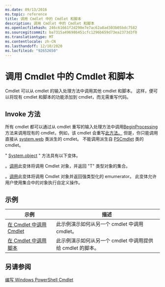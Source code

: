 ```yaml
---
ms.date: 09/13/2016
ms.topic: reference
title: 调用 Cmdlet 中的 Cmdlet 和脚本
description: 调用 Cmdlet 中的 Cmdlet 和脚本
ms.openlocfilehash: 246c61661f2d290e7e7ac62a8ad303b05bdc7582
ms.sourcegitcommit: ba7315a496986451cfc1296b659d73ea2373d3f0
ms.translationtype: MT
ms.contentlocale: zh-CN
ms.lasthandoff: 12/10/2020
ms.locfileid: "92652650"
---
```

# <a name="invoking-cmdlets-and-scripts-within-a-cmdlet"></a>调用 Cmdlet 中的 Cmdlet 和脚本

Cmdlet 可以从 cmdlet 的输入处理方法中调用其他 cmdlet 和脚本。 这样，便可以将现有 cmdlet 和脚本的功能添加到 cmdlet，而无需重写代码。

## <a name="the-invoke-method"></a>Invoke 方法

所有 cmdlet 都可以通过从 cmdlet 重写的输入处理方法中调用[BeginProcessing](/dotnet/api/System.Management.Automation.Cmdlet.BeginProcessing)方法来调用现有的 cmdlet，例如，该 cmdlet 会重写[此方法。](/dotnet/api/System.Management.Automation.Cmdlet.Invoke) 但是，你只能调用直接从 [system.web](/dotnet/api/System.Management.Automation.Cmdlet) 类派生的 cmdlet。 不能调用派生自 [PSCmdlet](/dotnet/api/System.Management.Automation.PSCmdlet) 类的 cmdlet。

" [System.object](/dotnet/api/System.Management.Automation.Cmdlet.Invoke) " 方法具有以下变体。

。[调用](/dotnet/api/System.Management.Automation.Cmdlet.Invoke)此变体将调用 Cmdlet 对象，并返回 "T" 类型对象的集合。

。[调用](/dotnet/api/System.Management.Automation.Cmdlet.Invoke)此变体将调用 Cmdlet 对象并返回强类型化的 emumerator。 此变体允许用户使用集合中的对象执行自定义操作。

## <a name="examples"></a>示例

|示例|描述|
|-------------|-----------------|
|[在 Cmdlet 中调用 Cmdlet](./how-to-invoke-a-cmdlet-from-within-a-cmdlet.md)|此示例演示如何从另一个 cmdlet 中调用 cmdlet。|
|[在 Cmdlet 中调用脚本](./how-to-invoke-scripts-within-a-cmdlet.md)|此示例演示如何从另一个 cmdlet 中调用提供给 cmdlet 的脚本。|

## <a name="see-also"></a>另请参阅

[编写 Windows PowerShell Cmdlet](./writing-a-windows-powershell-cmdlet.md)
